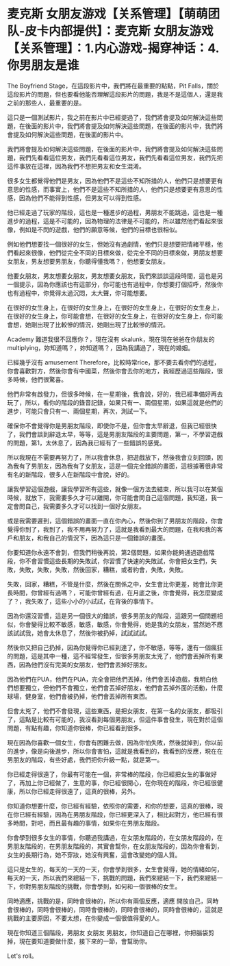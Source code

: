 # 麦克斯 女朋友游戏【关系管理】【萌萌团队-皮卡内部提供】：麦克斯 女朋友游戏【关系管理】：1.内心游戏-揭穿神话：4.你男朋友是谁

The Boyfriend Stage，在這段影片中，我們將在最重要的點點，Pit Falls，關於這段影片的問題，但也要看他能否理解這段影片的問題，我是不是這個人，還是我之前的那些人，最重要的是。

這只是一個測試影片，我之前在影片中已經提過了，我們將會提及如何解決這些問題，在後面的影片中，我們將會提及如何解決這些問題，在後面的影片中，我們將會提及如何解決這些問題，在後面的影片中。

我們將會提及如何解決這些問題，在後面的影片中，我們將會提及如何解決這些問題，我們先看看這位男友，我們先看看這位男友，我們先看看這位男友，我們先把這件事放在這裡，因為我們不想把男友和女生混淆。

很多女生都覺得他們是男友，因為他們不是這些不知所措的人，他們只是想要更有意思的性感，而事實上，他們不是這些不知所措的人，他們只是想要更有意思的性感，因為他們不能得到性感，但男友可以得到性感。

他已經走過了玩家的階段，這也是一種進步的過程，男朋友不能跳過，這也是一種進步的過程，這是不可能的，因為物理的法律是不可能的，所以雖然他們看起來很像，例如是不閃的遊戲，他們的願意等候，他們的目標也很相似。

例如他們想要找一個很好的女生，但她沒有過劇情，他們只是想要把情緒平穩，他們看起來很像，他們從完全不同的目標來做，從完全不同的目標來做，男朋友想要女朋友，男友想要男朋友，你聽得懂我嗎？，他想要女朋友。

他要女朋友，男友想要女朋友，男友想要女朋友，我們來談談這段時間，這也是另一個提示，因為你應該也有這部分，你可能也有過程中，你想要打個招呼，然後你也有過程中，你覺得太過沉悶，太大聲，你可能想要。

在很好的女生身上，在很好的女生身上，在很好的女生身上，在很好的女生身上，在很好的女生身上，你可能會想，在很好的女生身上，在很好的女生身上，你可能會想，她剛出現了比較慘的情況，她剛出現了比較慘的情況。

 Academy 難道我很不回應你？，現在沒有 skalunk，現在現在爸爸在你朋友的 multiplying，妳知道嗎？，妳知道嗎？，因為我講過了，現在的婚姻。

已經幾乎沒有 amusement Therefore，比較時常rice，那不要去看你們的過程，你會喜歡對方，然後你會有中國菜，然後你會去你的地方，我經歷過這些階段，很多時候，他們很驚喜。

他們非常有啟發力，但很多時候，在一星期後，我會說，好的，我已經準備好再去玩了，所以，看你的階段的錄音記錄，如果只有一、兩個星期，如果這就是他們的進步，可能只會只有一、兩個星期，再次，測試一下。

確保你不會覺得你是男朋友階段，即使你不是，但你會太早辭退，但我已經很快了，我們會談到辭退太早，等等，這是男朋友階段的主要問題，第一，不學習遊戲的問題，第1，太休息了，因為我已經有了一些錯誤的感覺。

所以我現在不需要再努力了，所以我會休息，把遊戲放下，然後我會立刻回頭，因為我有了男朋友，因為我有了女朋友，這是一個完全錯誤的畫面，這根據著很非常有名的新階段，很多人在新階段中會說，好的。

讓我學習這個遊戲，讓我學習所有這些，就像一個方法去結束，所以我可以在某個時候，就放下，我需要多久才可以離開，你可能會問自己這個問題，我知道，我一定會問自己，我需要多久才可以找到一個好女朋友。

或是我需要遲到，這個錯誤的畫面一直在你內心，然後你到了男朋友的階段，你會覺得你到了，我到了，我不用再努力了，這就是我看到最大的問題，在我和我的客戶和朋友，和我自己的情況下，因為這只是一個錯誤的畫面。

你要知道你永遠不會到，但我們稍後再說，第2個問題，如果你能夠通過遊戲階段，你不會習慣這些長期的失敗試，你習慣了快速的失敗試，你會把女生們，失敗，失敗，失敗，失敗，然後回家，糟糕，或者約會，失敗，失敗。

失敗，回家，糟糕，不管是什麼，然後在關係之中，女生會比你更差，她會比你更長時間，你曾經有過嗎？，可能你曾經有過，在月底之後，你會覺得，我怎麼變成了？，我失敗了，這些小小的小試試，在背後的事情下。

因為你還沒習慣，這是另一個很大的錯誤，很多男朋友的階段，這跟另一個問題相似，你會變得比較不敏感，敏感，敏感，你會覺得，她是我的女朋友，當然她不應該試試我，她會太休息了，然後你被扔掉，試試試試。

然後你又把自己扔掉，因為你覺得你已經到達了，你不敏感，等等，還有一個瘋狂的問題，這是其中一種，這不經常發生，但很多男朋友太兇了，他們會丟掉所有東西，因為他們沒有完美的女朋友，他們會丟掉好朋友。

因為他們在PUA，他們在PUA，完全會把他們丟掉，他們會丟掉遊戲，我明白他們想要獨立，但他們不會獨立，他們會丟掉好朋友，他們會丟掉外面的活動，什麼球場，健身室，他們會被扔掉，他們會丟掉所有東西。

但會太兇了，他們不會發現，這些東西，是把女朋友，在第一名的女朋友，都吸引了，這點是比較有可能的，我沒看到每個男朋友，但這件事會發生，現在對於這個問題，有點有趣，你知道你很棒，你已經看到很多。

現在因為你喜歡一個女生，你會有困難去做，因為你怕失敗，然後就掉到，你以前的進步，像是向後進步，所以你會害怕，這就是我看到的，我看到的反應，現在在男朋友的階段，有些好處，我們把你升級一點，就是第一。

你已經走得很遠了，你最有可能在一個，非常棒的階段，你已經把女生的事做好了，再加上你已經做了，生意的事，你已經很開心，在你現在的階段，你已經很健康，所以你已經走得很遠了，這真的很棒，另外。

你知道你想要什麼，你已經有經驗，依照你的需要，和你的想要，這真的很棒，現在你已經有經驗，因為在男朋友階段，你已經更深入了，相比起對方，他已經有很多時間，對吧，而且最有趣的事情，如果你在男朋友階段。

你會學到很多女生的事情，你聽過我講過，在女朋友階段的，在女朋友階段的，在男朋友階段的，在男朋友階段的，其實會幫你，在女朋友階段的，因為你會看到，女生的長期行為，她不穿妝，她沒有興奮，這會改變她的個人質。

這只是女生的，每天的一天的一天，你會學到很多，女生會覺得，她的情緒如何，每天的一天，所以我們來總結一下，挑戰的問題，我們來總結一下，我們來總結一下，你對男朋友階段的挑戰，你會學到，如何和一個很棒的女生。

同時適應，挑戰的是，同時會很棒的，所以你有兩個反應，適應 開放自己，同時會很棒的，同時會很棒的，同時會很棒的，同時會很棒的，同時會很棒的，這就是挑戰的主要原因，不要太想，在你變成一個很值得愛的人。

現在你知道三個階段，男朋友 女朋友 男朋友，你知道自己在哪裡，你把腦袋剪掉，現在要知道要做什麼，接下來的一節，會幫助你。

Let's roll。